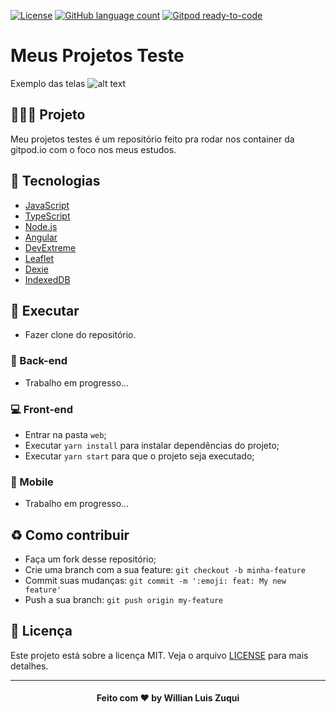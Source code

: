 
[![License](https://img.shields.io/badge/license-MIT-brightgreen)](https://img.shields.io/badge/license-MIT-brightgreen)
[![GitHub language count](https://img.shields.io/github/languages/count/wzuqui/meus_projetos_testes)](https://img.shields.io/github/languages/count/wzuqui/meus_projetos_testes)
[![Gitpod ready-to-code](https://img.shields.io/badge/Gitpod-ready--to--code-blue?logo=gitpod)](https://gitpod.io/#https://github.com/wzuqui/meus_projetos_testes)

# Meus Projetos Teste

Exemplo das telas
![alt text](./github/screens.png "Screens")


## 👨🏼‍💻 Projeto

Meu projetos testes é um repositório feito pra rodar nos container da gitpod.io com o foco nos meus estudos.

## 🔨 Tecnologias

- [JavaScript](https://developer.mozilla.org/pt-BR/docs/Aprender/JavaScript)
- [TypeScript](https://www.typescriptlang.org/)
- [Node.js](https://nodejs.org/en/)
- [Angular](https://angular.io/)
- [DevExtreme](https://js.devexpress.com/)
- [Leaflet](https://leafletjs.com/)
- [Dexie](https://dexie.org/)
- [IndexedDB](https://developer.mozilla.org/en-US/docs/Web/API/IndexedDB_API)

## 🔄 Executar
 - Fazer clone do repositório.

### 🔧 Back-end
 - Trabalho em progresso...

### 💻 Front-end
 - Entrar na pasta `web`;
 - Executar `yarn install` para instalar dependências do projeto;
 - Executar `yarn start` para que o projeto seja executado;

### 📱 Mobile
- Trabalho em progresso...

## ♻️ Como contribuir
- Faça um fork desse repositório;
- Crie uma branch com a sua feature: `git checkout -b minha-feature`
- Commit suas mudanças: `git commit -m ':emoji: feat: My new feature'`
- Push a sua branch: `git push origin my-feature`

## 📝 Licença
Este projeto está sobre a licença MIT. Veja o arquivo [LICENSE](LICENSE.md) para mais detalhes.

---

<h4 align="center">
  Feito com ❤️ by Willian Luis Zuqui
</h4>